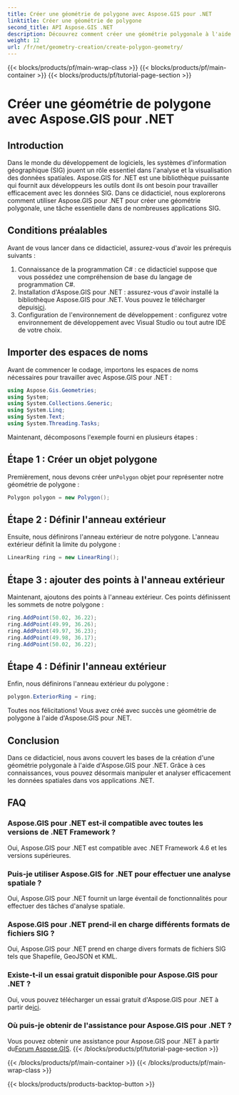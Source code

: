 ```yaml
---
title: Créer une géométrie de polygone avec Aspose.GIS pour .NET
linktitle: Créer une géométrie de polygone
second_title: API Aspose.GIS .NET
description: Découvrez comment créer une géométrie polygonale à l'aide d'Aspose.GIS pour .NET. Tutoriel étape par étape pour les développeurs .NET.
weight: 12
url: /fr/net/geometry-creation/create-polygon-geometry/
---
```


{{< blocks/products/pf/main-wrap-class >}}
{{< blocks/products/pf/main-container >}}
{{< blocks/products/pf/tutorial-page-section >}}

# Créer une géométrie de polygone avec Aspose.GIS pour .NET

## Introduction
Dans le monde du développement de logiciels, les systèmes d'information géographique (SIG) jouent un rôle essentiel dans l'analyse et la visualisation des données spatiales. Aspose.GIS for .NET est une bibliothèque puissante qui fournit aux développeurs les outils dont ils ont besoin pour travailler efficacement avec les données SIG. Dans ce didacticiel, nous explorerons comment utiliser Aspose.GIS pour .NET pour créer une géométrie polygonale, une tâche essentielle dans de nombreuses applications SIG.
## Conditions préalables
Avant de vous lancer dans ce didacticiel, assurez-vous d'avoir les prérequis suivants :
1. Connaissance de la programmation C# : ce didacticiel suppose que vous possédez une compréhension de base du langage de programmation C#.
2.  Installation d'Aspose.GIS pour .NET : assurez-vous d'avoir installé la bibliothèque Aspose.GIS pour .NET. Vous pouvez le télécharger depuis[ici](https://releases.aspose.com/gis/net/).
3. Configuration de l'environnement de développement : configurez votre environnement de développement avec Visual Studio ou tout autre IDE de votre choix.

## Importer des espaces de noms
Avant de commencer le codage, importons les espaces de noms nécessaires pour travailler avec Aspose.GIS pour .NET :
```csharp
using Aspose.Gis.Geometries;
using System;
using System.Collections.Generic;
using System.Linq;
using System.Text;
using System.Threading.Tasks;
```

Maintenant, décomposons l'exemple fourni en plusieurs étapes :
## Étape 1 : Créer un objet polygone
 Premièrement, nous devons créer un`Polygon` objet pour représenter notre géométrie de polygone :
```csharp
Polygon polygon = new Polygon();
```
## Étape 2 : Définir l'anneau extérieur
Ensuite, nous définirons l'anneau extérieur de notre polygone. L'anneau extérieur définit la limite du polygone :
```csharp
LinearRing ring = new LinearRing();
```
## Étape 3 : ajouter des points à l'anneau extérieur
Maintenant, ajoutons des points à l'anneau extérieur. Ces points définissent les sommets de notre polygone :
```csharp
ring.AddPoint(50.02, 36.22);
ring.AddPoint(49.99, 36.26);
ring.AddPoint(49.97, 36.23);
ring.AddPoint(49.98, 36.17);
ring.AddPoint(50.02, 36.22);
```
## Étape 4 : Définir l'anneau extérieur
Enfin, nous définirons l'anneau extérieur du polygone :
```csharp
polygon.ExteriorRing = ring;
```
Toutes nos félicitations! Vous avez créé avec succès une géométrie de polygone à l'aide d'Aspose.GIS pour .NET.

## Conclusion
Dans ce didacticiel, nous avons couvert les bases de la création d'une géométrie polygonale à l'aide d'Aspose.GIS pour .NET. Grâce à ces connaissances, vous pouvez désormais manipuler et analyser efficacement les données spatiales dans vos applications .NET.
## FAQ
### Aspose.GIS pour .NET est-il compatible avec toutes les versions de .NET Framework ?
Oui, Aspose.GIS pour .NET est compatible avec .NET Framework 4.6 et les versions supérieures.
### Puis-je utiliser Aspose.GIS for .NET pour effectuer une analyse spatiale ?
Oui, Aspose.GIS pour .NET fournit un large éventail de fonctionnalités pour effectuer des tâches d'analyse spatiale.
### Aspose.GIS pour .NET prend-il en charge différents formats de fichiers SIG ?
Oui, Aspose.GIS pour .NET prend en charge divers formats de fichiers SIG tels que Shapefile, GeoJSON et KML.
### Existe-t-il un essai gratuit disponible pour Aspose.GIS pour .NET ?
 Oui, vous pouvez télécharger un essai gratuit d'Aspose.GIS pour .NET à partir de[ici](https://releases.aspose.com/).
### Où puis-je obtenir de l'assistance pour Aspose.GIS pour .NET ?
 Vous pouvez obtenir une assistance pour Aspose.GIS pour .NET à partir du[Forum Aspose.GIS](https://forum.aspose.com/c/gis/33).
{{< /blocks/products/pf/tutorial-page-section >}}

{{< /blocks/products/pf/main-container >}}
{{< /blocks/products/pf/main-wrap-class >}}

{{< blocks/products/products-backtop-button >}}
